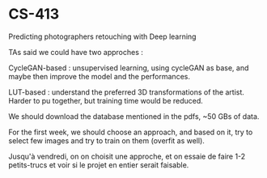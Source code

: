 # CS-413
Predicting photographers retouching with Deep learning


TAs said we could have two approches : 

CycleGAN-based : unsupervised learning, using cycleGAN as base, and maybe then improve the model and the performances. 

LUT-based : understand the preferred 3D transformations of the artist. Harder to pu together, but training time would be reduced. 

We should download the database mentioned in the pdfs, ~50 GBs of data. 


For the first week, we should choose an approach, and based on it, try to select few images and try to train on them (overfit as well).

Jusqu'à vendredi, on on choisit une approche, et on essaie de faire 1-2 petits-trucs et voir si le projet en entier serait faisable. 
